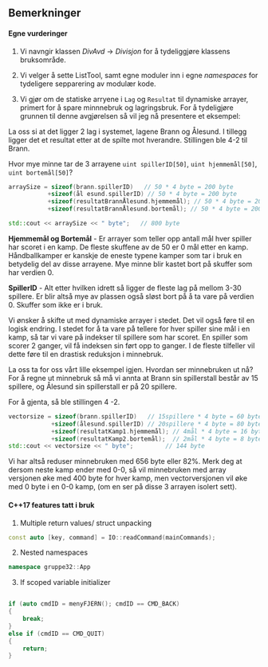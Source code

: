 ## Bemerkninger

#### Egne vurderinger

1. Vi navngir klassen *DivAvd* -> *Divisjon* for å tydeliggjøre klassens bruksområde.

2. Vi velger å sette ListTool, samt egne moduler inn i egne *namespaces* for tydeligere sepparering av modulær kode.

3. Vi gjør om de statiske arryene i `Lag` og `Resultat` til dynamiske arrayer, primert for å spare minnnebruk og lagringsbruk.
For å tydeligjøre grunnen til denne avgjørelsen så vil jeg nå presentere et eksempel:

La oss si at det ligger 2 lag i systemet, lagene Brann og Ålesund. I tillegg ligger det et resultat etter at de spilte mot hverandre. Stillingen ble 4-2 til Brann.

Hvor mye minne tar de 3 arrayene `uint spillerID[50]`, `uint hjemmemål[50]`, `uint bortemål[50]`?

```cpp
arraySize = sizeof(brann.spillerID)   // 50 * 4 byte = 200 byte
           +sizeof(ål esund.spillerID) // 50 * 4 byte = 200 byte
           +sizeof(resultatBrannÅlesund.hjemmemål); // 50 * 4 byte = 200 byte
           +sizeof(resultatBrannÅlesund.bortemål); // 50 * 4 byte = 200 byte

std::cout << arraySize << " byte";   // 800 byte
```

**Hjemmemål og Bortemål** - Er arrayer som teller opp antall mål hver spiller har scoret i en kamp. De fleste skuffene av de 50 er 0 mål etter en kamp. Håndballkamper er kanskje de eneste typene kamper som tar i bruk en betydelig del av disse arrayene. Mye minne blir kastet bort på skuffer som har verdien 0.

**SpillerID** - Alt etter hvilken idrett så ligger de fleste lag på mellom 3-30 spillere. Er blir altså mye av plassen også sløst bort på å ta vare på verdien 0. Skuffer som ikke er i bruk.

Vi ønsker å skifte ut med dynamiske arrayer i stedet. Det vil også føre til en logisk endring. I stedet for å ta vare på tellere for hver spiller sine mål i en kamp, så tar vi vare på indekser til spillere som har scoret. En spiller som scorer 2 ganger, vil få indeksen sin ført opp to ganger. I de fleste tilfeller vil dette føre til en drastisk reduksjon i minnebruk.

La oss ta for oss vårt lille eksempel igjen. Hvordan ser minnebruken ut nå?
For å regne ut minnebruk så må vi annta at Brann sin spillerstall består av 15 spillere, og Ålesund sin spillerstall er på 20 spillere.

For å gjenta, så ble stillingen 4 -2.

```cpp
vectorsize = sizeof(brann.spillerID)   // 15spillere * 4 byte = 60 byte
            +sizeof(ålesund.spillerID) // 20spillere * 4 byte = 80 byte
            +sizeof(resultatKamp1.hjemmemål); // 4mål * 4 byte = 16 byte
            +sizeof(resultatKamp2.bortemål);  // 2mål * 4 byte = 8 byte
std::cout << vectorsize << " byte";         // 144 byte
```

Vi har altså reduser minnebruken med 656 byte eller 82%.
Merk deg at dersom neste kamp ender med 0-0, så vil minnebruken med array versjonen øke med 400 byte for hver kamp, men vectorversjonen vil øke med 0 byte i en 0-0 kamp, (om en ser på disse 3 arrayen isolert sett).


#### C++17 features tatt i bruk

1. Multiple return values/ struct unpacking

```cpp
const auto [key, command] = IO::readCommand(mainCommands);
```

2. Nested namespaces

```cpp
namespace gruppe32::App
```


3. If scoped variable initializer

```cpp

if (auto cmdID = menyFJERN(); cmdID == CMD_BACK)
{
    break;
}
else if (cmdID == CMD_QUIT)
{
    return;
}
```

